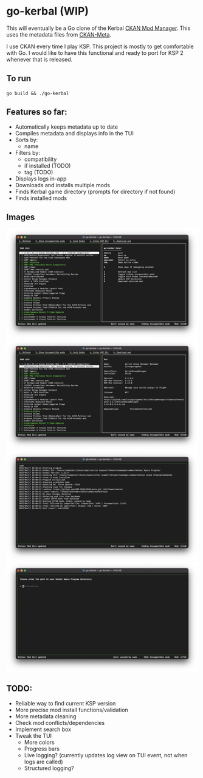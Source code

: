 # go-kerbal (WIP)
 
This will eventually be a Go clone of the Kerbal [CKAN Mod Manager](https://github.com/KSP-CKAN/CKAN). This uses the metadata files from [CKAN-Meta](https://github.com/KSP-CKAN/CKAN-meta).

I use CKAN every time I play KSP. This project is mostly to get comfortable with Go. I would like to have this functional and ready to port for KSP 2 whenever that is released.

## To run
```
go build && ./go-kerbal
```
## Features so far:
 * Automatically keeps metadata up to date
 * Compiles metadata and displays info in the TUI
 * Sorts by:
   * name
 * Filters by:
   * compatibility
   * if installed (TODO)
   * tag (TODO)
 * Displays logs in-app
 * Downloads and installs multiple mods
 * Finds Kerbal game directory (prompts for directory if not found)
 * Finds installed mods

## Images
![Main View](https://github.com/jedwards1230/go-kerbal/blob/main/screenshots/main.png?raw=true)
![Mod Selected](https://github.com/jedwards1230/go-kerbal/blob/main/screenshots/modInfo.png?raw=true)
![Log View](https://github.com/jedwards1230/go-kerbal/blob/main/screenshots/logs.png?raw=true)
![Input Directory View](https://github.com/jedwards1230/go-kerbal/blob/main/screenshots/inputDir.png?raw=true)

## TODO:
 * Reliable way to find current KSP version
 * More precise mod install functions/validation
 * More metadata cleaning
 * Check mod conflicts/dependencies 
 * Implement search box
 * Tweak the TUI
   * More colors
   * Progress bars
   * Live logging? (currently updates log view on TUI event, not when logs are called)
   * Structured logging?

